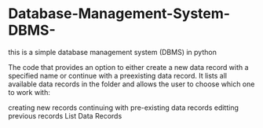 # Database-Management-System-DBMS-
this is a simple database management system (DBMS) in python

The code that provides an option to either create a new data record with a specified name or continue with a preexisting data record. 
It lists all available data records in the folder and allows the user to choose which one to work with:

creating new records
continuing with pre-existing data records
editting previous records
List Data Records
